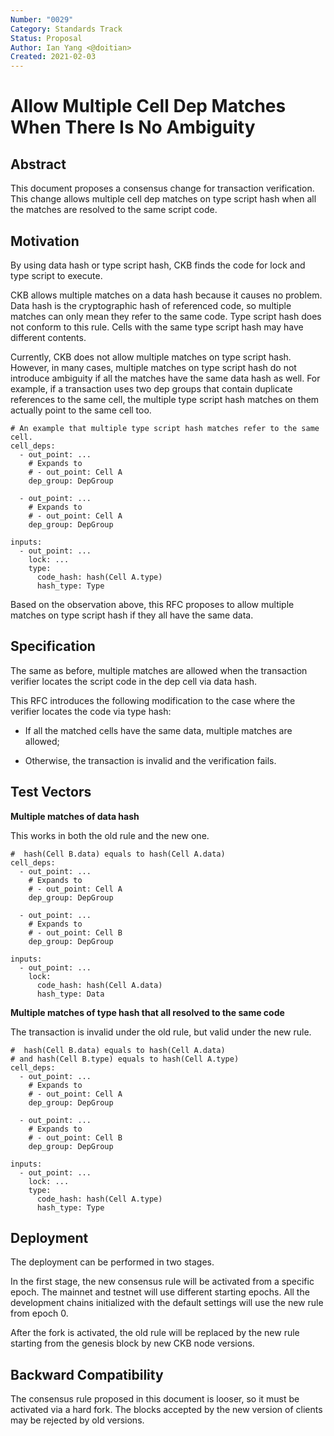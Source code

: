 ```yaml
---
Number: "0029"
Category: Standards Track
Status: Proposal
Author: Ian Yang <@doitian>
Created: 2021-02-03
---
```


# Allow Multiple Cell Dep Matches When There Is No Ambiguity

## Abstract

This document proposes a consensus change for transaction verification. This change allows multiple cell dep matches on type script hash when all the matches are resolved to the same script code.

## Motivation

By using data hash or type script hash, CKB finds the code for lock and type script to execute.

CKB allows multiple matches on a data hash because it causes no problem. Data hash is the cryptographic hash of referenced code, so multiple matches can only mean they refer to the same code. Type script hash does not conform to this rule. Cells with the same type script hash may have different contents.

Currently, CKB does not allow multiple matches on type script hash. However, in many cases, multiple matches on type script hash do not introduce ambiguity if all the matches have the same data hash as well. For example, if a transaction uses two dep groups that contain duplicate references to the same cell, the multiple type script hash matches on them actually point to the same cell too.

```
# An example that multiple type script hash matches refer to the same cell.
cell_deps:
  - out_point: ...
    # Expands to
    # - out_point: Cell A
    dep_group: DepGroup

  - out_point: ...
    # Expands to
    # - out_point: Cell A
    dep_group: DepGroup

inputs:
  - out_point: ...
    lock: ...
    type:
      code_hash: hash(Cell A.type)
      hash_type: Type
```

Based on the observation above, this RFC proposes to allow multiple matches on type script hash if they all have the same data.

## Specification

The same as before, multiple matches are allowed when the transaction verifier locates the script code in the dep cell via data hash. 

This RFC introduces the following modification to the case where the verifier locates the code via type hash:

- If all the matched cells have the same data, multiple matches are allowed;

- Otherwise, the transaction is invalid and the verification fails.

## Test Vectors

**Multiple matches of data hash**

This works in both the old rule and the new one.

```
#  hash(Cell B.data) equals to hash(Cell A.data)
cell_deps:
  - out_point: ...
    # Expands to
    # - out_point: Cell A
    dep_group: DepGroup

  - out_point: ...
    # Expands to
    # - out_point: Cell B
    dep_group: DepGroup

inputs:
  - out_point: ...
    lock:
      code_hash: hash(Cell A.data)
      hash_type: Data
```

**Multiple matches of type hash that all resolved to the same code**

The transaction is invalid under the old rule, but valid under the new rule.

```
#  hash(Cell B.data) equals to hash(Cell A.data)
# and hash(Cell B.type) equals to hash(Cell A.type)
cell_deps:
  - out_point: ...
    # Expands to
    # - out_point: Cell A
    dep_group: DepGroup

  - out_point: ...
    # Expands to
    # - out_point: Cell B
    dep_group: DepGroup

inputs:
  - out_point: ...
    lock: ...
    type:
      code_hash: hash(Cell A.type)
      hash_type: Type
```

## Deployment

The deployment can be performed in two stages.

In the first stage, the new consensus rule will be activated from a specific epoch. The mainnet and testnet will use different starting epochs. All the development chains initialized with the default settings will use the new rule from epoch 0.

After the fork is activated, the old rule will be replaced by the new rule starting from the genesis block by new CKB node versions.

## Backward Compatibility

The consensus rule proposed in this document is looser, so it must be activated via a hard fork. The blocks accepted by the new version of clients may be rejected by old versions.
